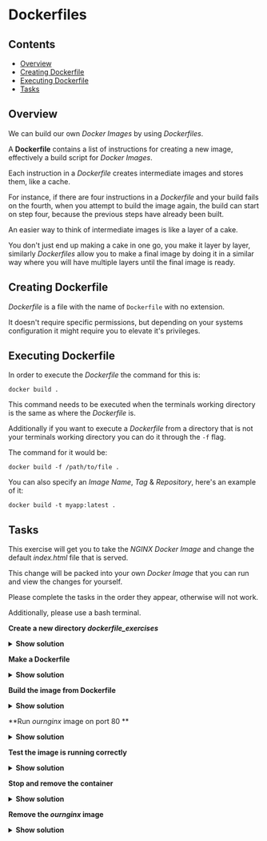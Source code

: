 # Dockerfiles

<!--TOC_START-->
## Contents
- [Overview](#overview)
- [Creating Dockerfile](#creating-dockerfile)
- [Executing Dockerfile](#executing-dockerfile)
- [Tasks](#tasks)

<!--TOC_END-->
## Overview

We can build our own *Docker Images* by using *Dockerfiles*. 

A **Dockerfile** contains a list of instructions for creating a new image, effectively a build script for *Docker Images*. 

Each instruction in a *Dockerfile* creates intermediate images and stores them, like a cache. 

For instance, if there are four instructions in a *Dockerfile* and your build fails on the fourth,  when you attempt to build the image again, the build can start on step four, because the previous steps have already been built.

An easier way to think of intermediate images is like a layer of a cake. 

You don't just end up making a cake in one go, you make it layer by layer, similarly *Dockerfiles* allow you to make a final image by doing it in a similar way where you will have multiple layers until the final image is ready.

## Creating Dockerfile

*Dockerfile* is a file with the name of `Dockerfile` with no extension.

It doesn't require specific permissions, but depending on your systems configuration it might require you to elevate it's privileges.

## Executing Dockerfile 

In order to execute the *Dockerfile* the command for this is:

`docker build .`

This command needs to be executed when the terminals working directory is the same as where the *Dockerfile* is.

Additionally if you want to execute a *Dockerfile* from a directory that is not your terminals working directory you can do it through the `-f` flag.

The command for it would be:

`docker build -f /path/to/file .`

You can also specify an *Image Name*, *Tag* & *Repository*, here's an example of it:

`docker build -t myapp:latest .`

## Tasks

This exercise will get you to take the *NGINX Docker Image* and change the default *index.html* file that is served. 

This change will be packed into your own *Docker Image* that you can run and view the changes for yourself.

Please complete the tasks in the order they appear, otherwise will not work.

Additionally, please use a bash terminal.

**Create a new directory *dockerfile_exercises***

<details>

<summary><b>Show solution</b></summary>

In order to create a new folder with the name `dockerfile_exercises` execute the following command:

`mkdir dockerfile_exercises`

After creating the directory, change your current directory to the new one by executing:

`cd dockerfile_exercises`

</details>

**Make a Dockerfile**

<details>

<summary><b>Show solution</b></summary>

Set your terminals working directory to the newly created `dockerfile_exercises`

Then execute the following command to create a new file:

`touch Dockerfile` 

To make sure file is there, run the following command:

`ls`

Place the following contents within the `Dockerfile`:

```dockerfile
FROM nginx:latest
RUN printf "My Custom NGINX Image\n" > /usr/share/nginx/html/index.html
```

</details>

**Build the image from Dockerfile**

<details>

<summary><b>Show solution</b></summary>

Make sure your terminals working directory is set to `dockerfile_exercises`

We'll give the new image name `ournginx`, and the command to build from *Dockerfile* and give it a suitable name is:

`docker build -t ournginx .`

</details>

**Run *ournginx* image on port 80 **

<details>

<summary><b>Show solution</b></summary>

The command to run the image and map the port 80 is:

`docker run -d -p 80:80 --name nginx ournginx`

</details>

**Test the image is running correctly**

<details>

<summary><b>Show solution</b></summary>

In order to test the image is running correctly, navigate your browser to `localhost:80` if you're using docker on your machine.

You should see the following:

![nginx page](https://imgur.com/BV4buK0.jpg)

If you're using a VM in the cloud, execute the following command:

`curl localhost:80`

You should see the following image:

![nginx page](https://imgur.com/zOswi3z.jpg)

</details>

**Stop and remove the container**

<details>

<summary><b>Show solution</b></summary>

To stop the container execute:

`docker stop nginx`

To remove container execute:

`docker rm nginx`

</details>

**Remove the *ournginx* image**

<details>

<summary><b>Show solution</b></summary>

To remove image execute:

`docker rmi ournginx`

</details>



